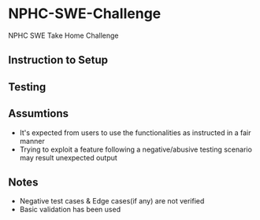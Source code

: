 # NPHC-SWE-Challenge
NPHC SWE Take Home Challenge

## Instruction to Setup


## Testing


## Assumtions
- It's expected from users to use the functionalities as instructed in a fair manner
- Trying to exploit a feature following a negative/abusive testing scenario may result unexpected output 

## Notes
- Negative test cases & Edge cases(if any) are not verified
- Basic validation has been used
